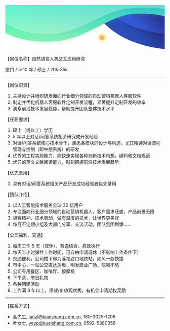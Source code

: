 ![](../images/recruit/jd_header.png)

【岗位名称】自然语言人机交互应用研究

厦门 / 5-10 年 / 硕士 / 20k-35k

---

【岗位职责】

1. 主持设计并组织研发面向行业细分领域的自动营销机器人客服软件
2. 制定并优化机器人客服软件定制开发流程，显著提升定制开发的效率
3. 洞察前沿技术发展趋势，帮助提升团队整体技术水平

【任职要求】

1. 硕士（或以上）学历
2. 5 年以上对话/问答系统相关研究或开发经验
3. 对话/问答系统核心技术骨干，熟悉各模块的设计与构造，尤其精通对话流程管理与控制（即中控系统）的研发
4. 优秀的工程实现能力，能快速实现各种创新技术构想，编码和文档规范
5. 优异的英文文献阅读能力，时刻把握前沿技术发展趋势

【优先录用】

1. 具有对话/问答系统相关产品研发成功经验者优先录用

【团队介绍】

1. 以人工智能技术服务全球 30 亿用户
2. 专注面向行业细分领域的自动营销机器人，客户需求旺盛，产品前景无限
3. 极客精神、技术驱动，做有温度的技术，让世界更美好
4. 每月不定期小组及大部门分享、交流活动，团队氛围燃爆……

【公司福利、交通】

1. 每周工作 5 天（双休），劳逸结合，高效执行
2. 每天半小时弹性工作时间，可自由申请调休（不影响工作条件下）
3. 交通便利，公司楼下即为莲花路口地铁站，如风一般快捷
4. 市中心，一站公交直达莲坂、明发商业广场，吃喝不愁
5. 公司有用餐区、咖啡厅、按摩椅
6. 下午茶，节日礼物
7. 各种团建活动
8. 工作满 3 年以上，绩效/价值观优秀，有机会申请期权奖励

---

【联系方式】

- 蓝先生, lanzl@kuaishang.com.cn, 180-3025-1206
- 叶女士, yeyp@kuaishang.com.cn, 0592-5380356